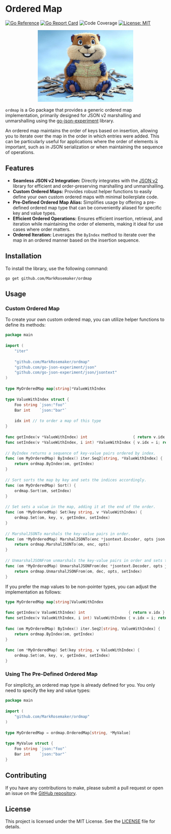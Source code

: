 # Ordered Map
[![Go Reference](https://pkg.go.dev/badge/github.com/MarkRosemaker/ordmap.svg)](https://pkg.go.dev/github.com/MarkRosemaker/ordmap)
[![Go Report Card](https://goreportcard.com/badge/github.com/MarkRosemaker/ordmap)](https://goreportcard.com/report/github.com/MarkRosemaker/ordmap)
![Code Coverage](https://img.shields.io/badge/coverage-98.5%25-brightgreen)
[![License: **MIT**](https://img.shields.io/badge/License-MIT-yellow.svg)](./LICENSE)
<p align="center">
  <img alt="ordmap logo: a gopher holding a map, surrounded by keys" src=logo.jpg width=300>
</p>

`ordmap` is a Go package that provides a generic ordered map implementation, primarily designed for JSON v2 marshalling and unmarshalling using the [go-json-experiment](https://github.com/go-json-experiment/json) library.

An ordered map maintains the order of keys based on insertion, allowing you to iterate over the map in the order in which entries were added. This can be particularly useful for applications where the order of elements is important, such as in JSON serialization or when maintaining the sequence of operations.

## Features

- **Seamless JSON v2 Integration:** Directly integrates with the [JSON v2](https://github.com/go-json-experiment/json) library for efficient and order-preserving marshalling and unmarshalling.
- **Custom Ordered Maps:** Provides robust helper functions to easily define your own custom ordered maps with minimal boilerplate code.
- **Pre-Defined Ordered Map Alias:** Simplifies usage by offering a pre-defined ordered map type that can be conveniently aliased for specific key and value types.
- **Efficient Ordered Operations:** Ensures efficient insertion, retrieval, and iteration while maintaining the order of elements, making it ideal for use cases where order matters.
- **Ordered Iteration:** Leverages the `ByIndex` method to iterate over the map in an ordered manner based on the insertion sequence.

## Installation

To install the library, use the following command:

```shell
go get github.com/MarkRosemaker/ordmap
```

## Usage

### Custom Ordered Map

To create your own custom ordered map, you can utilize helper functions to define its methods:

```go
package main

import (
	"iter"

	"github.com/MarkRosemaker/ordmap"
	"github.com/go-json-experiment/json"
	"github.com/go-json-experiment/json/jsontext"
)

type MyOrderedMap map[string]*ValueWithIndex

type ValueWithIndex struct {
	Foo string `json:"foo"`
	Bar int    `json:"bar"`

	idx int // to order a map of this type
}

func getIndex(v *ValueWithIndex) int                    { return v.idx }
func setIndex(v *ValueWithIndex, i int) *ValueWithIndex { v.idx = i; return v }

// ByIndex returns a sequence of key-value pairs ordered by index.
func (om MyOrderedMap) ByIndex() iter.Seq2[string, *ValueWithIndex] {
	return ordmap.ByIndex(om, getIndex)
}

// Sort sorts the map by key and sets the indices accordingly.
func (om MyOrderedMap) Sort() {
	ordmap.Sort(om, setIndex)
}

// Set sets a value in the map, adding it at the end of the order.
func (om *MyOrderedMap) Set(key string, v *ValueWithIndex) {
	ordmap.Set(om, key, v, getIndex, setIndex)
}

// MarshalJSONTo marshals the key-value pairs in order.
func (om *MyOrderedMap) MarshalJSONTo(enc *jsontext.Encoder, opts json.Options) error {
	return ordmap.MarshalJSONTo(om, enc, opts)
}

// UnmarshalJSONFrom unmarshals the key-value pairs in order and sets the indices.
func (om *MyOrderedMap) UnmarshalJSONFrom(dec *jsontext.Decoder, opts json.Options) error {
	return ordmap.UnmarshalJSONFrom(om, dec, opts, setIndex)
}
```

If you prefer the map values to be non-pointer types, you can adjust the implementation as follows:

```go
type MyOrderedMap map[string]ValueWithIndex

func getIndex(v ValueWithIndex) int                   { return v.idx }
func setIndex(v ValueWithIndex, i int) ValueWithIndex { v.idx = i; return v }

func (om MyOrderedMap) ByIndex() iter.Seq2[string, ValueWithIndex] {
	return ordmap.ByIndex(om, getIndex)
}

func (om *MyOrderedMap) Set(key string, v ValueWithIndex) {
	ordmap.Set(om, key, v, getIndex, setIndex)
}
```

### Using The Pre-Defined Ordered Map

For simplicity, an ordered map type is already defined for you. You only need to specify the key and value types:

```go
package main

import (
	"github.com/MarkRosemaker/ordmap"
)

type MyOrderedMap = ordmap.OrderedMap[string, *MyValue]

type MyValue struct {
	Foo string `json:"foo"`
	Bar int    `json:"bar"`
}
```

## Contributing

If you have any contributions to make, please submit a pull request or open an issue on the [GitHub repository](https://github.com/MarkRosemaker/ordmap).

## License

This project is licensed under the MIT License. See the [LICENSE](./LICENSE) file for details.
